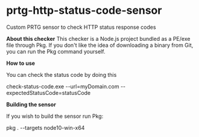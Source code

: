# prtg-http-status-code-sensor
Custom PRTG sensor to check HTTP status response codes

**About this checker**
This checker is a Node.js project bundled as a PE/exe file through Pkg. If you don't like the idea of downloading a binary from Git, you can run the Pkg command yourself.

**How to use**

You can check the status code by doing this

check-status-code.exe --url=myDomain.com --expectedStatusCode=statusCode


**Building the sensor**

If you wish to build the sensor run Pkg:

pkg . --targets node10-win-x64

